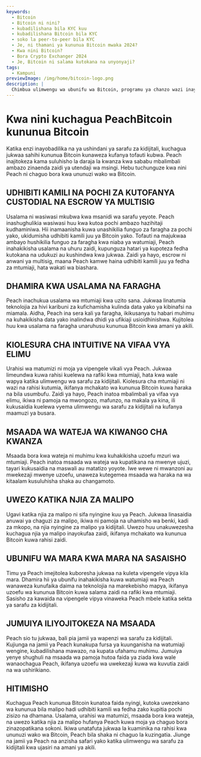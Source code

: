 ```yaml
---
keywords:
  - Bitcoin
  - Bitcoin ni nini?
  - kubadilishana bila KYC kuu
  - kubadilishana Bitcoin bila KYC
  - soko la peer-to-peer bila KYC
  - Je, ni thamani ya kununua Bitcoin mwaka 2024?
  - Kwa nini Bitcoin?
  - Bora Crypto Exchanger 2024
  - Je, Bitcoin ni salama kutokana na unyonyaji?
tags:
  - Kampuni
previewImage: /img/home/bitcoin-logo.png
description: |
  Chimbua ulimwengu wa ubunifu wa Bitcoin, programu ya chanzo wazi inayoongoza ambayo inawezesha sarafu ya dijiti na isiyo na kati kwenye mtandao wa ulimwengu.
---
```


# Kwa nini kuchagua PeachBitcoin kununua Bitcoin

Katika enzi inayobadilika na ya ushindani ya sarafu za kidijitali, kuchagua jukwaa sahihi kununua Bitcoin kunaweza kufanya tofauti kubwa. Peach inajitokeza kama suluhisho la daraja la kwanza kwa sababu mbalimbali ambazo zinaenda zaidi ya utendaji wa msingi. Hebu tuchunguze kwa nini Peach ni chaguo bora kwa ununuzi wako wa Bitcoin.

## UDHIBITI KAMILI NA POCHI ZA KUTOFANYA CUSTODIAL NA ESCROW YA MULTISIG

Usalama ni wasiwasi mkubwa kwa msanidi wa sarafu yeyote. Peach inashughulikia wasiwasi huu kwa kutoa pochi ambazo hazihitaji kudhaminiwa. Hii inamaanisha kuwa unashikilia funguo za faragha za pochi yako, ukidumisha udhibiti kamili juu ya Bitcoin yako. Tofauti na majukwaa ambayo hushikilia funguo za faragha kwa niaba ya watumiaji, Peach inahakikisha usalama na uhuru zaidi, kupunguza hatari ya kupoteza fedha kutokana na udukuzi au kushindwa kwa jukwaa. Zaidi ya hayo, escrow ni anwani ya multisig, maana Peach kamwe haina udhibiti kamili juu ya fedha za mtumiaji, hata wakati wa biashara.

## DHAMIRA KWA USALAMA NA FARAGHA

Peach inachukua usalama wa mtumiaji kwa uzito sana. Jukwaa linatumia teknolojia za hivi karibuni za kufichamisha kulinda data yako ya kibinafsi na miamala. Aidha, Peach ina sera kali ya faragha, ikikusanya tu habari muhimu na kuhakikisha data yako inalindwa dhidi ya ufikiaji usioidhinishwa. Kujitolea huu kwa usalama na faragha unaruhusu kununua Bitcoin kwa amani ya akili.

## KIOLESURA CHA INTUITIVE NA VIFAA VYA ELIMU

Urahisi wa matumizi ni moja ya vipengele vikali vya Peach. Jukwaa limeundwa kuwa rahisi kuelewa na rafiki kwa mtumiaji, hata kwa wale wapya katika ulimwengu wa sarafu za kidijitali. Kiolesura cha mtumiaji ni wazi na rahisi kutumia, ikifanya mchakato wa kununua Bitcoin kuwa haraka na bila usumbufu. Zaidi ya hayo, Peach inatoa mbalimbali ya vifaa vya elimu, ikiwa ni pamoja na mwongozo, mafunzo, na makala ya kina, ili kukusaidia kuelewa vyema ulimwengu wa sarafu za kidijitali na kufanya maamuzi ya busara.

## MSAADA WA WATEJA WA KIWANGO CHA KWANZA

Msaada bora kwa wateja ni muhimu kwa kuhakikisha uzoefu mzuri wa mtumiaji. Peach inatoa msaada wa wateja wa kupatikana na mwenye ujuzi, tayari kukusaidia na maswali au matatizo yoyote. Iwe wewe ni mwanzoni au mwekezaji mwenye uzoefu, unaweza kutegemea msaada wa haraka na wa kitaalam kusuluhisha shaka au changamoto.

## UWEZO KATIKA NJIA ZA MALIPO

Ugavi katika njia za malipo ni sifa nyingine kuu ya Peach. Jukwaa linasaidia anuwai ya chaguzi za malipo, ikiwa ni pamoja na uhamisho wa benki, kadi za mkopo, na njia nyingine za malipo ya kidijitali. Uwezo huu unakuwezesha kuchagua njia ya malipo inayokufaa zaidi, ikifanya mchakato wa kununua Bitcoin kuwa rahisi zaidi.

## UBUNIFU WA MARA KWA MARA NA SASAISHO

Timu ya Peach imejitolea kuboresha jukwaa na kuleta vipengele vipya kila mara. Dhamira hii ya ubunifu inahakikisha kuwa watumiaji wa Peach wanaweza kunufaika daima na teknolojia na marekebisho mapya, ikifanya uzoefu wa kununua Bitcoin kuwa salama zaidi na rafiki kwa mtumiaji. Sasisho za kawaida na vipengele vipya vinaweka Peach mbele katika sekta ya sarafu za kidijitali.

## JUMUIYA ILIYOJITOKEZA NA MSAADA

Peach sio tu jukwaa, bali pia jamii ya wapenzi wa sarafu za kidijitali. Kujiunga na jamii ya Peach kunakupa fursa ya kuunganisha na watumiaji wengine, kubadilishana mawazo, na kupata ufahamu muhimu. Jumuiya yenye shughuli na msaada wa pamoja hutoa faida ya ziada kwa wale wanaochagua Peach, ikifanya uzoefu wa uwekezaji kuwa wa kuvutia zaidi na wa ushirikiano.

## HITIMISHO

Kuchagua Peach kununua Bitcoin kunatoa faida nyingi, kutoka uwezekano wa kununua bila malipo hadi udhibiti kamili wa fedha zako kupitia pochi zisizo na dhamana. Usalama, urahisi wa matumizi, msaada bora kwa wateja, na uwezo katika njia za malipo hufanya Peach kuwa moja ya chaguo bora zinazopatikana sokoni. Ikiwa unatafuta jukwaa la kuaminika na rahisi kwa ununuzi wako wa Bitcoin, Peach bila shaka ni chaguo la kuzingatia. Jiunge na jamii ya Peach na anzisha safari yako katika ulimwengu wa sarafu za kidijitali kwa ujasiri na amani ya akili.